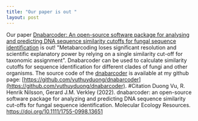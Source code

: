 ```yaml
---
title: "Our paper is out "
layout: post
---
```


Our paper [Dnabarcoder: An open-source software package for analysing and predicting DNA sequence similarity cutoffs for fungal sequence identification](https://doi.org/10.1111/1755-0998.13651) is out! 
"Metabarcoding loses significant resolution and scientific explanatory power by relying on a single similarity cut-off for taxonomic assignment". 
Dnabarcoder can be used to calculate similarity cutoffs for sequence identification for different clades of fungi and other organisms. The source code of the [dnabarcoder](https://github.com/vuthuyduong/dnabarcoder) is available at my github page: [https://github.com/vuthuyduong/dnabarcoder](https://github.com/vuthuyduong/dnabarcoder).
#Citation
Duong Vu, R. Henrik Nilsson, Gerard J.M. Verkley (2022). dnabarcoder: an open-source software package for analyzing and predicting DNA sequence similarity cut-offs for fungal sequence identification. Molecular Ecology Resources. https://doi.org/10.1111/1755-0998.13651
